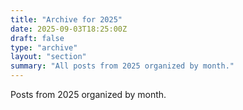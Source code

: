 ```yaml
---
title: "Archive for 2025"
date: 2025-09-03T18:25:00Z
draft: false
type: "archive"
layout: "section"
summary: "All posts from 2025 organized by month."
---
```


Posts from 2025 organized by month.
